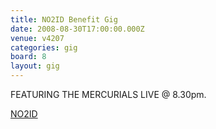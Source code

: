```yaml
---
title: NO2ID Benefit Gig
date: 2008-08-30T17:00:00.000Z
venue: v4207
categories: gig
board: 8
layout: gig
---
```

FEATURING THE MERCURIALS LIVE @ 8.30pm. 

<a href="https://www.google.co.uk/search?q=no2id">NO2ID</a>